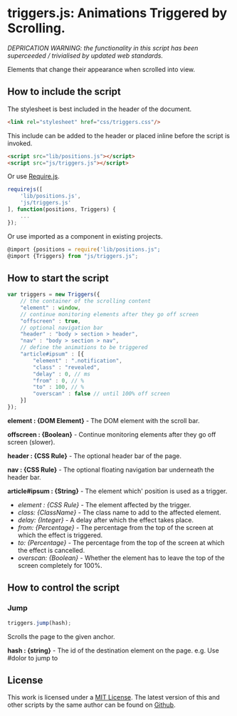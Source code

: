 # triggers.js: Animations Triggered by Scrolling.

*DEPRICATION WARNING: the functionality in this script has been superceeded / trivialised by updated web standards.*

Elements that change their appearance when scrolled into view.

## How to include the script

The stylesheet is best included in the header of the document.

```html
<link rel="stylesheet" href="css/triggers.css"/>
```

This include can be added to the header or placed inline before the script is invoked.

```html
<script src="lib/positions.js"></script>
<script src="js/triggers.js"></script>
```

Or use [Require.js](https://requirejs.org/).

```js
requirejs([
	'lib/positions.js',
	'js/triggers.js'
], function(positions, Triggers) {
	...
});
```

Or use imported as a component in existing projects.

```js
@import {positions = require('lib/positions.js";
@import {Triggers} from "js/triggers.js";
```

## How to start the script

```javascript
var triggers = new Triggers({
	// the container of the scrolling content
	"element" : window,
	// continue monitoring elements after they go off screen
	"offscreen" : true,
	// optional navigation bar
	"header" : "body > section > header",
	"nav" : "body > section > nav",
	// define the animations to be triggered
	"article#ipsum" : [{
		"element" : ".notification",
		"class" : "revealed",
		"delay" : 0, // ms
		"from" : 0, // %
		"to" : 100, // %
		"overscan" : false // until 100% off screen
	}]
});
```

**element : {DOM Element}** - The DOM element with the scroll bar.

**offscreen : {Boolean}** - Continue monitoring elements after they go off screen (slower).

**header : {CSS Rule}** - The optional header bar of the page.

**nav : {CSS Rule}** - The optional floating navigation bar underneath the header bar.

**article#ipsum : {String}** - The element which' position is used as a trigger.

+ *element : {CSS Rule}* - The element affected by the trigger.
+ *class: {ClassName}* - The class name to add to the affected element.
+ *delay: {Integer}* - A delay after which the effect takes place.
+ *from: {Percentage}* - The percentage from the top of the screen at which the effect is triggered.
+ *to: {Percentage}* - The percentage from the top of the screen at which the effect is cancelled.
+ *overscan: {Boolean}* - Whether the element has to leave the top of the screen completely for 100%.

## How to control the script

### Jump

```javascript
triggers.jump(hash);
```

Scrolls the page to the given anchor.

**hash : {string}** - The id of the destination element on the page. e.g. Use #dolor to jump to <div id="dolor">

## License

This work is licensed under a [MIT License](https://opensource.org/licenses/MIT). The latest version of this and other scripts by the same author can be found on [Github](https://github.com/WoollyMittens).

